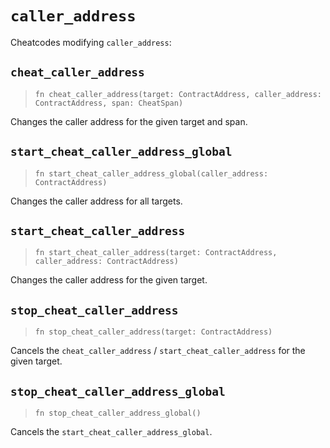 # `caller_address`

Cheatcodes modifying `caller_address`:

## `cheat_caller_address`
> `fn cheat_caller_address(target: ContractAddress, caller_address: ContractAddress, span: CheatSpan)`

Changes the caller address for the given target and span.

## `start_cheat_caller_address_global`
> `fn start_cheat_caller_address_global(caller_address: ContractAddress)`

Changes the caller address for all targets.

## `start_cheat_caller_address`
> `fn start_cheat_caller_address(target: ContractAddress, caller_address: ContractAddress)`

Changes the caller address for the given target.

## `stop_cheat_caller_address`
> `fn stop_cheat_caller_address(target: ContractAddress)`

Cancels the `cheat_caller_address` / `start_cheat_caller_address` for the given target.

## `stop_cheat_caller_address_global`
> `fn stop_cheat_caller_address_global()`

Cancels the `start_cheat_caller_address_global`.

